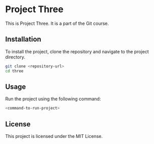 # Project Three

This is Project Three. It is a part of the Git course.

## Installation

To install the project, clone the repository and navigate to the project directory.

```sh
git clone <repository-url>
cd three
```

## Usage

Run the project using the following command:

```sh
<command-to-run-project>
```

## License

This project is licensed under the MIT License.
